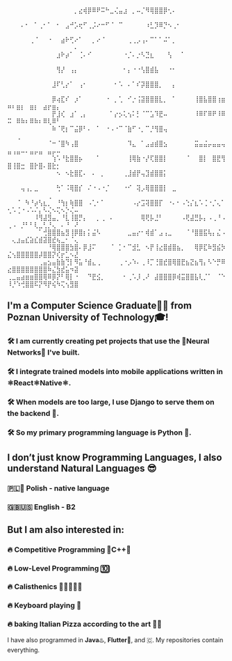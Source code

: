 ⠀⠀⠀⠀⠀⠀⠀⠀⠀⠀⠀⠀⠀⠀⠀⡀⣔⢾⡿⠿⠟⠭⠓⣀⢌⣤⣰⠀⡀⠤⡈⠻⢿⣿⣿⡿⢂⠄⠀⠀⠀⠀⠀⠀⠀⠀⠀⠀⠀⠀⠀⠀⠀⠀⠀⠀⠀⠀⠀⠀⠀⠀⠀⠀⠀
⠀⠀⠀⠄⠂⠀⠁⢀⠂⠁⠀⠂⠀⣠⠚⡡⢖⠋⢀⡨⠔⠒⠋⠈⠀⠉⠀⠀⠀⠀⠀⠰⣃⡹⠿⡙⠢⢀⠂⠀⠀⠀⠀⠀⠀⠀⠀⠀⠀⠀⠀⠀⠀⠀⠀⠀⠀⠀⠀⠀⠀⠀⠀⠀⠀
⠀⠀⠀⠀⠀⢀⠈⠀⠀⠐⠀⠀⣴⠗⢋⠔⠁⠀⠀⡀⠔⠈⠀⠀⠀⠀⠀⢀⢀⡠⢠⠄⠉⠁⠁⠬⠁⡀⠀⠀⠀⠀⠀⠀⠀⠀⠀⠀⠀⠀⠀⠀⠀⠀⠀⠀⠀⠀⠀⠀⠀⠀⠀⠀⠄
⠀⠀⠀⠀⠀⠀⠀⠀⠀⠀⠀⣰⠗⡴⠁⠀⢈⠄⠊⠀⠀⠀⠀⠀⠀⠀⠐⡈⠄⡐⠣⣙⣆⠀⠀⠀⢣⠀⠀⠁⠀⠀⠀⠀⠀⠀⠀⠀⠀⠀⠀⠀⠀⠀⠀⠀⠀⠀⠀⠀⠀⠀⠀⠀⠀
⠀⠀⠀⠀⠀⠀⠀⠀⠀⠀⠀⢻⡜⠀⢠⡄⠀⠀⠀⠀⠀⠀⠀⠀⠀⠀⠂⡄⠐⠐⢣⣿⣾⣧⠀⠀⠐⠂⠀⠀⠀⠀⠀⠀⠀⠀⠀⠀⠀⠀⠀⠀⠀⠀⠀⠀⠀⠀⠀⠀⠀⠀⠀⠀⠀
⠀⠀⠀⠀⠀⠀⠀⠀⠀⠀⣸⠏⢃⡔⠁⠀⢠⠂⠀⠀⠀⠀⠀⠀⠂⠡⠀⠄⠁⠎⡽⣿⣿⣿⡀⠀⠀⡄⠀⠀⠀⠀⠀⠀⠀⠀⠀⠀⠀⠀⠀⠀⠀⠀⠀⠀⠀⠀⠀⠀⠀⠀⠀⠀⠀
⠀⠀⠀⠀⠀⠀⠀⠀⠀⠀⡿⢴⣏⠎⠀⡰⠁⠀⠀⠀⠀⠀⠐⠀⡀⢁⠀⠊⡐⢨⣽⣿⣿⣿⣇⡀⠀⠁⠀⠀⠀⠀⢸⣿⣧⣿⣿⢰⣶⠶⠆⣶⡆⠀⣶⡆⠀⣴⡖⣶⡄⠀⠀⠀⠀
⠀⠀⠀⠀⠀⠀⠀⠀⠀⠀⡟⣸⢎⠀⣰⠁⢀⡄⠀⠀⠀⠀⠀⠁⡔⡢⢅⢢⠅⡃⠈⠉⣡⠹⣟⠤⠀⠀⠀⠀⠀⠀⠸⠿⠏⠿⠟⠸⠿⠭⠀⠿⠷⠆⠿⠷⠆⠿⢇⠿⠃⠀⠀⠀⠀
⠀⠀⠀⠀⠀⠀⠀⠀⠀⠀⠷⠈⢟⡆⠉⣬⡿⠃⠄⠀⠁⠀⠐⠠⠐⠉⠈⣷⠋⠐⡀⠉⡘⢻⣿⢤⠀⠀⠀⠀⠀⠀⠀⠀⠀⠀⠀⠀⠀⠀⠀⢀⠀⠀⠀⠀⠀
⠀⠀⠀⠀⠀⠀⠀⠀⠀⠈⠒⠈⣿⠳⢠⣿⠀⠀⠀⠀⠀⠀⠀⠀⠀⠀⠀⠹⣄⠀⠁⣠⣴⣾⣿⣢⠀⠀⠀⠀⠀⠀⣭⣤⣬⡤⣤⣤⢤⣤⢠⣤⠤⠄⣤⡤⣤⠀⣤⡤⠤⠀⠀⠀⠀
⠀⠀⠀⠀⠀⠀⠀⠀⠀⠀⢱⠡⠘⣗⣿⣿⡦⠀⠀⠀⠁⠀⠀⠀⠀⠀⠀⢸⢿⣷⠐⡜⢏⣿⣿⡇⠀⠀⠀⠀⠈⠀⠀⣿⡇⠀⣿⣟⢻⣿⢸⣿⣒⠀⣿⡗⣿⠄⣿⣗⡂⠀⠀⠀⠀
⠀⠀⠀⠀⠀⠀⠀⠀⠀⠀⠀⠢⠀⠢⣗⣿⣏⠄⠀⠄⠀⡀⠀⠀⠀⠀⢀⣸⣾⡟⢤⣹⣾⣿⣿⡅⠀⠀⠀⠀⠀⠀⠀⠀⠀⠀⠀⠀⠀⠀⠀⠀⠀⠀⠀⠀⠀⠀⠀⠀⠀⠀⠀⠀⠀
⠀⠀⠀⢤⢠⡀⣀⠀⠀⠀⠀⢓⠁⠨⢿⣿⡎⠀⠌⠐⠠⠐⡈⠀⠀⠀⠐⠊⠀⢽⡠⢿⣿⣿⣿⡇⠀⣀⠀⠀⠀⠀⠀⠀⠀⠀⠀⠀⠀⠀⠀⠀⠀⠀⠀⠀⠀⠀⢀⠀⠀⠀⠀⠀⠀
⠀⠀⠈⠀⠳⠘⡴⢣⣆⡀⠀⠘⢳⡆⢷⣿⣿⠀⠠⢁⠂⠁⠀⠀⠀⠀⠀⠀⠠⡔⣩⢽⣿⣿⡏⠀⠐⠄⠂⠠⢑⡌⣆⠡⢈⠐⡈⢄⠁⢂⠡⢈⠐⠠⠡⠌⡄⠣⢌⠢⢍⠢⡑⢌⠤
⠀⠀⠀⠀⠀⠀⠸⢻⣼⣻⣤⡀⠘⣇⢸⣿⡛⡄⠀⠀⡀⢀⠀⠄⠀⠀⠀⠀⠀⠀⢿⢟⡧⣘⠃⠀⠀⠀⠀⠠⢟⣼⣛⡧⡄⠠⢀⠘⠠⢀⠠⠀⡘⠃⠃⢇⣀⢃⡘⢄⠀⠄⠘⠀⠜
⠀⠀⠀⠀⠀⠀⠀⠁⢚⣿⣿⣿⣦⣻⢸⡿⣿⡆⡅⣬⠣⠀⠀⠀⠀⠀⠀⣀⣤⡔⠂⢾⣾⠁⣠⢠⣀⠀⠀⠀⠈⠘⣿⣿⣯⢧⡄⣌⠠⠀⢄⣰⣤⣎⣵⣎⣾⣽⣿⣞⢦⣀⠂⠈⢄
⠀⠀⠀⠀⠀⠀⠀⠀⠀⠘⢿⣿⣿⣿⣳⣿⠄⡿⣸⠍⠀⠀⠀⠈⠀⡁⠂⠉⣺⣃⠀⠢⡟⢸⣔⣿⣾⣿⣦⡀⠀⠀⢿⡿⣏⠷⣻⣮⡳⣌⢢⣿⣿⣿⣿⣿⡼⣿⣿⡝⢎⡖⣁⠢⣜
⠀⠀⠀⠀⠀⠀⠀⢀⣤⣢⣤⣷⣷⢙⡇⠻⣥⠘⣾⣄⢀⠀⠀⠀⠀⢀⠐⡠⠱⠄⢀⠸⡉⢘⣿⣞⣿⢿⣿⣟⣦⣝⣦⢻⡄⠣⠑⡛⠿⣔⣿⣿⣿⣿⣿⣿⣿⣿⠷⣌⣳⣞⣥⠲⣽
⢀⣀⣤⣴⣶⣶⣿⣿⢿⠿⡿⡝⠃⢿⡇⠐⠀⠀⠙⣟⣪⡀⠀⠀⠀⠀⠂⢀⠡⡸⢀⠜⠀⣼⣿⣿⣿⡿⢾⣭⣿⣿⣧⢇⡈⠁⠀⠈⠑⠸⡘⠱⢚⣿⣿⠯⡝⠻⡟⢮⠳⢍⢢⣻⣿

<!--
**McQbis/McQbis** is a ✨ _special_ ✨ repository because its `README.md` (this file) appears on your GitHub profile.

Here are some ideas to get you started:

- 🔭 I’m currently working on ...
- 🌱 I’m currently learning ...
- 👯 I’m looking to collaborate on ...
- 🤔 I’m looking for help with ...
- 💬 Ask me about ...
- 📫 How to reach me: ...
- 😄 Pronouns: ...
- ⚡ Fun fact: ...
-->
## I'm a **Computer Science Graduate**👨‍💻 from Poznan University of Technology🎓!
### 🛠️ I am currently creating pet projects that use the 🧠Neural Networks🧠 I've built. 
### 🛠️ I integrate trained models into mobile applications written in ⚛️React⚛Native⚛️. 
### 🛠️ When models are too large, I use **Django** to serve them on the backend 💾.
### 🛠️ So my primary programming language is **Python** 🐍.
## I don’t just know **Programming Languages**, I also understand **Natural Languages** 😎
### 🇵🇱🥟 Polish - native language
### 🇬🇧🇺🇸 English - B2
## But I am also interested in:
### 🔥 Competitive Programming 🧮C++🧩
### 🔥 Low-Level Programming 🔟
### 🔥 Calisthenics 🤸🏻‍♂️💪🏼
### 🔥 Keyboard playing 🎹
### 🔥 baking Italian Pizza according to the art 🍕🍕


I have also programmed in **Java**♨️, **Flutter**📲, and 🇨. My repositories contain everything.

